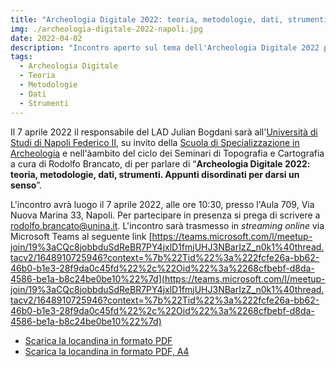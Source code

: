 ```yaml
---
title: "Archeologia Digitale 2022: teoria, metodologie, dati, strumenti. Appunti disordinati per darsi un senso"
img: ./archeologia-digitale-2022-napoli.jpg
date: 2022-04-02
description: "Incontro aperto sul tema dell'Archeologia Digitale 2022 presso la Scuola di Specializzazione in Archeologia dell'Università di Studi di Napoli Federico II"
tags:
  - Archeologia Digitale
  - Teoria
  - Metodologie
  - Dati
  - Strumenti
---
```



Il 7 aprile 2022 il responsabile del LAD Julian Bogdani sarà all'[Università di Studi di Napoli Federico II](https://www.unina.it), su invito della [Scuola di Specializzazione in Archeologia](http://www.ssba.unina.it/) e nell'àambito del ciclo dei Seminari di Topografia e Cartografia a cura di Rodolfo Brancato, di per parlare di “**Archeologia Digitale 2022: teoria, metodologie, dati, strumenti. Appunti disordinati per darsi un senso**”.

L'incontro avrà luogo il 7 aprile 2022, alle ore 10:30, presso l'Aula 709, Via Nuova Marina 33, Napoli.
Per partecipare in presenza si prega di scrivere a [rodolfo.brancato@unina.it](mailto:rodolfo.brancato@unina.it). L'incontro sarà trasmesso in _streaming online_ via Microsoft Teams al seguente link [https://teams.microsoft.com/l/meetup-join/19%3aCQc8jobbduSdReBR7PY4jxlD1fmjUHJ3NBarIzZ_n0k1%40thread.tacv2/1648910725946?context=%7b%22Tid%22%3a%222fcfe26a-bb62-46b0-b1e3-28f9da0c45fd%22%2c%22Oid%22%3a%2268cfbebf-d8da-4586-be1a-b8c24be0be10%22%7d](https://teams.microsoft.com/l/meetup-join/19%3aCQc8jobbduSdReBR7PY4jxlD1fmjUHJ3NBarIzZ_n0k1%40thread.tacv2/1648910725946?context=%7b%22Tid%22%3a%222fcfe26a-bb62-46b0-b1e3-28f9da0c45fd%22%2c%22Oid%22%3a%2268cfbebf-d8da-4586-be1a-b8c24be0be10%22%7d)

- [Scarica la locandina in formato PDF](./bogdani-seminari-di-topografia-e-cartografia-2021-2022-a4.pdf)
- [Scarica la locandina in formato PDF, A4](./bogdani-seminari-di-topografia-e-cartografia-2021-2022.pdf)
